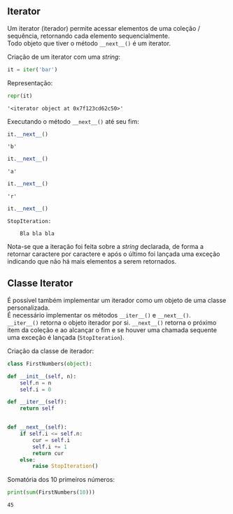 ## Iterator

Um iterator (iterador) permite acessar elementos de uma coleção / sequência,
retornando cada elemento sequencialmente.  
Todo objeto que tiver o método `__next__()` é um iterator.  

Criação de um iterator com uma *string*:

```python
it = iter('bar')
```

Representação:

```python
repr(it)
```

```
'<iterator object at 0x7f123cd62c50>'
```

Executando o método `__next__()` até seu fim:

```python
it.__next__()
```

```
'b'
```

```python
it.__next__()
```

```
'a'
```

```python
it.__next__()
```

```
'r'
```

```python
it.__next__()
```

```
StopIteration:

    Bla bla bla
```

Nota-se que a iteração foi feita sobre a *string* declarada, de forma a
retornar caractere por caractere e após o último foi lançada uma exceção
indicando que não há mais elementos a serem retornados.

## Classe Iterator

É possível também implementar um iterador como um objeto de uma classe
personalizada.  
É necessário implementar os métodos `__iter__()` e `__next__()`.  
`__iter__()` retorna o objeto iterador por si.
`__next__()` retorna o próximo item da coleção e ao alcançar o fim e se houver
uma chamada sequente uma exceção é lançada (`StopIteration`).  
  
Criação da classe de iterador:

```python
class FirstNumbers(object):

def __init__(self, n):
    self.n = n
    self.i = 0

def __iter__(self):
    return self


def __next__(self):
    if self.i <= self.n:
        cur = self.i
        self.i += 1
        return cur
    else:
        raise StopIteration()
```

Somatória dos 10 primeiros números:

```python
print(sum(FirstNumbers(10)))
```

```
45
```
